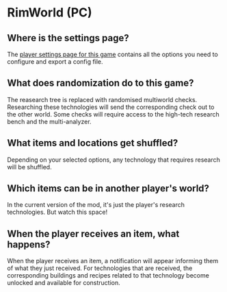 # RimWorld (PC)

## Where is the settings page?

The [player settings page for this game](../player-settings) contains all the options you need to configure and export a
config file.

## What does randomization do to this game?

The reasearch tree is replaced with randomised multiworld checks. Researching these technologies will send the corresponding check out to the other world. Some checks will require access to the high-tech research bench and the multi-analyzer. 

## What items and locations get shuffled?

Depending on your selected options, any technology that requires research will be shuffled.

## Which items can be in another player's world?

In the current version of the mod, it's just the player's research technologies. But watch this space!

## When the player receives an item, what happens?

When the player receives an item, a notification will appear informing them of what they just received. For technologies that are received, the corresponding buildings and recipes related to that technology become unlocked and available for construction.
